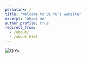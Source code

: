 ```yaml
---
permalink: /
title: "Welcome to Qi Yu's website"
excerpt: "About me"
author_profile: true
redirect_from: 
  - /about/
  - /about.html
---
```

![QiYu](https://user-images.githubusercontent.com/57276712/130334507-d070c068-5084-4f28-849e-d75009746c10.jpeg)


